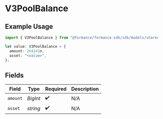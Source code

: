 # V3PoolBalance

## Example Usage

```typescript
import { V3PoolBalance } from "@formance/formance-sdk/sdk/models/shared";

let value: V3PoolBalance = {
  amount: 264141n,
  asset: "<value>",
};
```

## Fields

| Field              | Type               | Required           | Description        |
| ------------------ | ------------------ | ------------------ | ------------------ |
| `amount`           | *BigInt*           | :heavy_check_mark: | N/A                |
| `asset`            | *string*           | :heavy_check_mark: | N/A                |